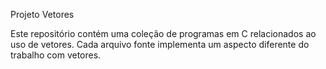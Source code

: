 Projeto Vetores

Este repositório contém uma coleção de programas em C relacionados ao uso de vetores. Cada arquivo fonte implementa um aspecto diferente do trabalho com vetores.
